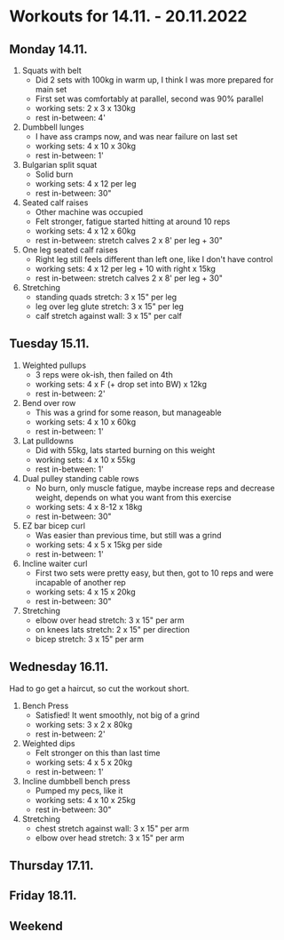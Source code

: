 # Workouts for 14.11. - 20.11.2022

## Monday 14.11.

1. Squats with belt
   - Did 2 sets with 100kg in warm up, I think I was more prepared for main set
   - First set was comfortably at parallel, second was 90% parallel
   - working sets: 2 x 3 x 130kg
   - rest in-between: 4'
2. Dumbbell lunges
   - I have ass cramps now, and was near failure on last set
   - working sets: 4 x 10 x 30kg
   - rest in-between: 1'
3. Bulgarian split squat
   - Solid burn
   - working sets: 4 x 12 per leg
   - rest in-between: 30"
4. Seated calf raises
   - Other machine was occupied
   - Felt stronger, fatigue started hitting at around 10 reps
   - working sets: 4 x 12 x 60kg
   - rest in-between: stretch calves 2 x 8' per leg + 30"
5. One leg seated calf raises
   - Right leg still feels different than left one, like I don't have control
   - working sets: 4 x 12 per leg + 10 with right x 15kg
   - rest in-between: stretch calves 2 x 8' per leg + 30"
6. Stretching
   - standing quads stretch: 3 x 15" per leg
   - leg over leg glute stretch: 3 x 15" per leg
   - calf stretch against wall: 3 x 15" per calf

## Tuesday 15.11.

1. Weighted pullups
   - 3 reps were ok-ish, then failed on 4th
   - working sets: 4 x F (+ drop set into BW) x 12kg
   - rest in-between: 2'
2. Bend over row
   - This was a grind for some reason, but manageable
   - working sets: 4 x 10 x 60kg
   - rest in-between: 1'
3. Lat pulldowns
   - Did with 55kg, lats started burning on this weight
   - working sets: 4 x 10 x 55kg
   - rest in-between: 1'
4. Dual pulley standing cable rows
   - No burn, only muscle fatigue, maybe increase reps and decrease weight, depends on what you want from this exercise
   - working sets: 4 x 8-12 x 18kg
   - rest in-between: 30"
5. EZ bar bicep curl
   - Was easier than previous time, but still was a grind
   - working sets: 4 x 5 x 15kg per side
   - rest in-between: 1'
6. Incline waiter curl
   - First two sets were pretty easy, but then, got to 10 reps and were incapable of another rep
   - working sets: 4 x 15 x 20kg
   - rest in-between: 30"
7. Stretching
   - elbow over head stretch: 3 x 15" per arm
   - on knees lats stretch: 2 x 15" per direction
   - bicep stretch: 3 x 15" per arm

## Wednesday 16.11.

Had to go get a haircut, so cut the workout short.

1. Bench Press
   - Satisfied! It went smoothly, not big of a grind
   - working sets: 3 x 2 x 80kg
   - rest in-between: 2'
2. Weighted dips
   - Felt stronger on this than last time
   - working sets: 4 x 5 x 20kg
   - rest in-between: 1'
3. Incline dumbbell bench press
   - Pumped my pecs, like it
   - working sets: 4 x 10 x 25kg
   - rest in-between: 30"
4. Stretching
   - chest stretch against wall: 3 x 15" per arm
   - elbow over head stretch: 3 x 15" per arm

## Thursday 17.11.

## Friday 18.11.

## Weekend
